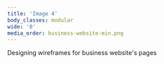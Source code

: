 ```yaml
---
title: 'Image 4'
body_classes: modular
wide: '0'
media_order: business-website-min.png
---
```


Designing wireframes for business website's pages